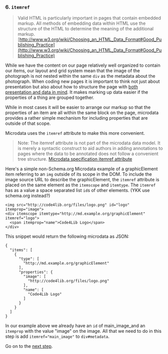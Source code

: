 ### 6. `itemref`

> Valid HTML is particularly important in pages that contain embedded markup. 
> All methods of embedding data within HTML use the structure of the HTML to 
> determine the meaning of the additional markup. [http://www.w3.org/wiki/Choosing_an_HTML_Data_Format#Good_Publishing_Practice](http://www.w3.org/wiki/Choosing_an_HTML_Data_Format#Good_Publishing_Practice)

While we have the content on our page relatively well organized to contain our
items, our layout and grid system mean that the image of the photograph is
not nested within the same `div` as the metadata about the photograph. When
coding new pages it is important to think not just about presentation but also
about how to structure the page with [both presentation and data in mind](http://semanticweb.com/schema-org-microdata-rdfa-and-black-friday-at-bestbuy_b24643). 
It makes marking up data easier if the 
properties of a thing are grouped together.

While in most
cases it will be easier to arrange our markup so that the properties of an
item are all within the same block on the page, microdata provides a rather
simple mechanism for including properties that are outside of that scope.

Microdata uses the `itemref` attribute to make this more convenient.

> Note: The itemref attribute is not part of the microdata data model. It is merely a 
> syntactic construct to aid authors in adding annotations to pages where the 
> data to be annotated does not follow a convenient tree structure.
> [Microdata specification itemref attribute](http://www.whatwg.org/specs/web-apps/current-work/multipage/microdata.html#attr-itemref)

Here's a simple non-Schema.org Microdata example of a graphicElement item 
referring to an `img` outside
of its scope in the DOM. 
To include the image source URL to describe the graphicElement,
the `itemref` attribute is placed on the same element as the `itemscope` and
`itemtype`. The `itemref` has as a value a space separated list `id`s of other 
elements. (YKK use schema.org instead?)

    <img src="http://code4lib.org/files/logo.png" id="logo" itemprop="image">
    <div itemscope itemtype="http://md.example.org/graphicElement" itemref="logo">
      <span itemprop="name">Code4Lib Logo</span>      
    </div>
    
This snippet would return the following microdata as JSON:

    {
      "items": [
        {
          "type": [
            "http://md.example.org/graphicElement"
          ],
          "properties": {
            "image": [
              "http://code4lib.org/files/logo.png"
            ],
            "name": [
              "Code4Lib Logo"
            ]
          }
        }
      ]
    }
    
In our example above we already have an `id` of main_image_and an `itemprop` with 
the value "image" on the image. All that we need to do in this step is add
`itemref="main_image"` to `div#metadata`.

Go on to the [next step](/steps/7.html).
